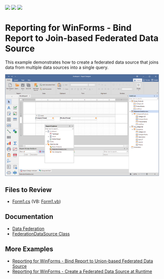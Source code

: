 <!-- default badges list -->
![](https://img.shields.io/endpoint?url=https://codecentral.devexpress.com/api/v1/VersionRange/187623907/2023.1)
[![](https://img.shields.io/badge/Open_in_DevExpress_Support_Center-FF7200?style=flat-square&logo=DevExpress&logoColor=white)](https://supportcenter.devexpress.com/ticket/details/T828707)
[![](https://img.shields.io/badge/📖_How_to_use_DevExpress_Examples-e9f6fc?style=flat-square)](https://docs.devexpress.com/GeneralInformation/403183)
<!-- default badges end -->
<!-- default badges list -->
# Reporting for WinForms - Bind Report to Join-based Federated Data Source

This example demonstrates how to create a federated data source that joins data from multiple data sources into a single query. 

![Report Designer - Federated Data Source](Images/screenshot.png)

## Files to Review

- [Form1.cs](CS\Form1.cs) (VB: [Form1.vb](VB\Form1.vb))


## Documentation

- [Data Federation](https://docs.devexpress.com/XtraReports/400917/detailed-guide-to-devexpress-reporting/bind-reports-to-data/data-federation)
- [FederationDataSource Class](https://docs.devexpress.com/CoreLibraries/DevExpress.DataAccess.DataFederation.FederationDataSource)

## More Examples

- [Reporting for WinForms - Bind Report to Union-based Federated Data Source](https://github.com/DevExpress-Examples/reporting-winforms-bind-union-federated-data-source)
- [Reporting for WinForms - Create a Federated Data Source at Runtime](https://github.com/DevExpress-Examples/how-to-create-a-federated-data-source-at-runtime)
